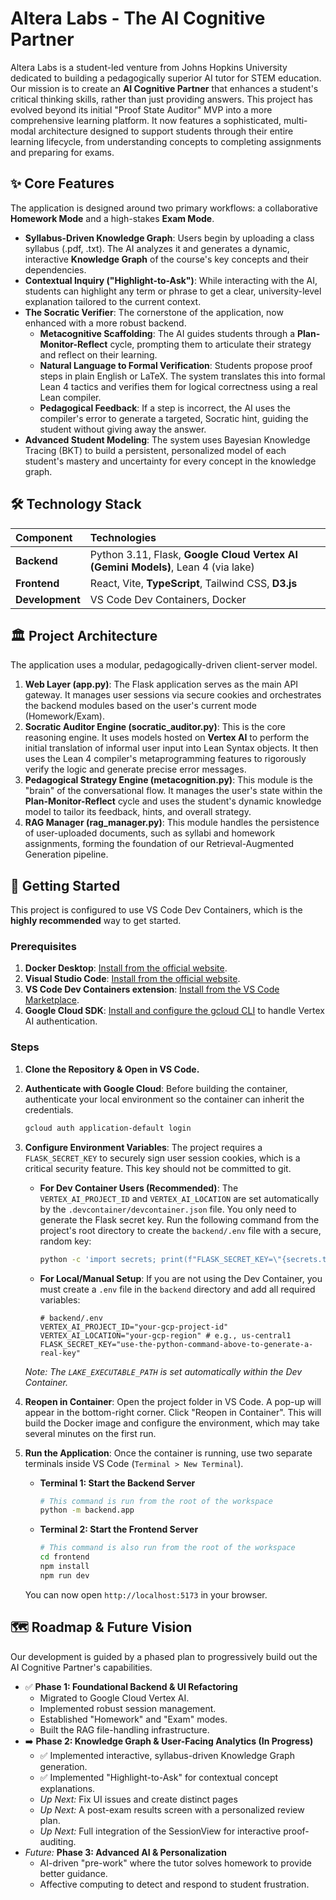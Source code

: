 # **Altera Labs - The AI Cognitive Partner**

Altera Labs is a student-led venture from Johns Hopkins University dedicated to building a pedagogically superior AI tutor for STEM education. Our mission is to create an **AI Cognitive Partner** that enhances a student's critical thinking skills, rather than just providing answers. 
This project has evolved beyond its initial "Proof State Auditor" MVP into a more comprehensive learning platform. It now features a sophisticated, multi-modal architecture designed to support students through their entire learning lifecycle, from understanding concepts to completing assignments and preparing for exams.

## **✨ Core Features**

The application is designed around two primary workflows: a collaborative **Homework Mode** and a high-stakes **Exam Mode**.

* **Syllabus-Driven Knowledge Graph**: Users begin by uploading a class syllabus (.pdf, .txt). The AI analyzes it and generates a dynamic, interactive **Knowledge Graph** of the course's key concepts and their dependencies.
* **Contextual Inquiry ("Highlight-to-Ask")**: While interacting with the AI, students can highlight any term or phrase to get a clear, university-level explanation tailored to the current context.
* **The Socratic Verifier**: The cornerstone of the application, now enhanced with a more robust backend.
    * **Metacognitive Scaffolding**: The AI guides students through a **Plan-Monitor-Reflect** cycle, prompting them to articulate their strategy and reflect on their learning.
    * **Natural Language to Formal Verification**: Students propose proof steps in plain English or LaTeX. The system translates this into formal Lean 4 tactics and verifies them for logical correctness using a real Lean compiler.
    * **Pedagogical Feedback**: If a step is incorrect, the AI uses the compiler's error to generate a targeted, Socratic hint, guiding the student without giving away the answer.
* **Advanced Student Modeling**: The system uses Bayesian Knowledge Tracing (BKT) to build a persistent, personalized model of each student's mastery and uncertainty for every concept in the knowledge graph.

## **🛠️ Technology Stack**

| Component       | Technologies                                                                   |
| :-------------- | :----------------------------------------------------------------------------- |
| **Backend** | Python 3.11, Flask, **Google Cloud Vertex AI (Gemini Models)**, Lean 4 (via lake) |
| **Frontend** | React, Vite, **TypeScript**, Tailwind CSS, **D3.js** |
| **Development** | VS Code Dev Containers, Docker                                                 |

## **🏛️ Project Architecture**

The application uses a modular, pedagogically-driven client-server model.

1.  **Web Layer (app.py)**: The Flask application serves as the main API gateway. It manages user sessions via secure cookies and orchestrates the backend modules based on the user's current mode (Homework/Exam).
2.  **Socratic Auditor Engine (socratic\_auditor.py)**: This is the core reasoning engine. It uses models hosted on **Vertex AI** to perform the initial translation of informal user input into Lean Syntax objects. It then uses the Lean 4 compiler's metaprogramming features to rigorously verify the logic and generate precise error messages.
3.  **Pedagogical Strategy Engine (metacognition.py)**: This module is the "brain" of the conversational flow. It manages the user's state within the **Plan-Monitor-Reflect** cycle and uses the student's dynamic knowledge model to tailor its feedback, hints, and overall strategy.
4.  **RAG Manager (rag\_manager.py)**: This module handles the persistence of user-uploaded documents, such as syllabi and homework assignments, forming the foundation of our Retrieval-Augmented Generation pipeline.

## **🚀 Getting Started**

This project is configured to use VS Code Dev Containers, which is the **highly recommended** way to get started.

### **Prerequisites**

1.  **Docker Desktop**: [Install from the official website](https://www.docker.com/products/docker-desktop/).
2.  **Visual Studio Code**: [Install from the official website](https://code.visualstudio.com/).
3.  **VS Code Dev Containers extension**: [Install from the VS Code Marketplace](https://marketplace.visualstudio.com/items?itemName=ms-vscode-remote.remote-containers).
4.  **Google Cloud SDK**: [Install and configure the gcloud CLI](https://cloud.google.com/sdk/docs/install) to handle Vertex AI authentication.

### **Steps**

1.  **Clone the Repository & Open in VS Code.**

2.  **Authenticate with Google Cloud**:
    Before building the container, authenticate your local environment so the container can inherit the credentials.
    ```bash
    gcloud auth application-default login
    ```

3.  **Configure Environment Variables**:
    The project requires a `FLASK_SECRET_KEY` to securely sign user session cookies, which is a critical security feature. This key should not be committed to git.

    * **For Dev Container Users (Recommended)**: The `VERTEX_AI_PROJECT_ID` and `VERTEX_AI_LOCATION` are set automatically by the `.devcontainer/devcontainer.json` file. You only need to generate the Flask secret key. Run the following command from the project's root directory to create the `backend/.env` file with a secure, random key:
        ```bash
        python -c 'import secrets; print(f"FLASK_SECRET_KEY=\"{secrets.token_hex(24)}\"")' > backend/.env
        ```

    * **For Local/Manual Setup**: If you are not using the Dev Container, you must create a `.env` file in the `backend` directory and add all required variables:
        ```env
        # backend/.env
        VERTEX_AI_PROJECT_ID="your-gcp-project-id"
        VERTEX_AI_LOCATION="your-gcp-region" # e.g., us-central1
        FLASK_SECRET_KEY="use-the-python-command-above-to-generate-a-real-key"
        ```
    *Note: The `LAKE_EXECUTABLE_PATH` is set automatically within the Dev Container.*

4.  **Reopen in Container**:
    Open the project folder in VS Code. A pop-up will appear in the bottom-right corner. Click "Reopen in Container". This will build the Docker image and configure the environment, which may take several minutes on the first run.

5.  **Run the Application**:
    Once the container is running, use two separate terminals inside VS Code (`Terminal > New Terminal`).

    * **Terminal 1: Start the Backend Server**
        ```bash
        # This command is run from the root of the workspace
        python -m backend.app
        ```

    * **Terminal 2: Start the Frontend Server**
        ```bash
        # This command is also run from the root of the workspace
        cd frontend
        npm install
        npm run dev
        ```
    You can now open `http://localhost:5173` in your browser.

## **🗺️ Roadmap & Future Vision**

Our development is guided by a phased plan to progressively build out the AI Cognitive Partner's capabilities.

* ✅ **Phase 1: Foundational Backend & UI Refactoring**
    * Migrated to Google Cloud Vertex AI.
    * Implemented robust session management.
    * Established "Homework" and "Exam" modes.
    * Built the RAG file-handling infrastructure.
* ➡️ **Phase 2: Knowledge Graph & User-Facing Analytics (In Progress)**
    * ✅ Implemented interactive, syllabus-driven Knowledge Graph generation.
    * ✅ Implemented "Highlight-to-Ask" for contextual concept explanations.
    * *Up Next:* Fix UI issues and create distinct pages
    * *Up Next:* A post-exam results screen with a personalized review plan.
    * *Up Next:* Full integration of the SessionView for interactive proof-auditing.
* *Future:* **Phase 3: Advanced AI & Personalization**
    * AI-driven "pre-work" where the tutor solves homework to provide better guidance.
    * Affective computing to detect and respond to student frustration.

